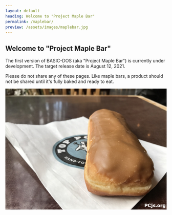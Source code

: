 ```yaml
---
layout: default
heading: Welcome to "Project Maple Bar"
permalink: /maplebar/
preview: /assets/images/maplebar.jpg
---
```


## Welcome to "Project Maple Bar"

The first version of BASIC-DOS (aka "Project Maple Bar") is currently under
development.  The target release date is August 12, 2021.

Please do not share any of these pages.  Like maple bars, a product should not
be shared until it's fully baked and ready to eat.

[![Maple Bar](/assets/images/maplebar.jpg)](demos/)
